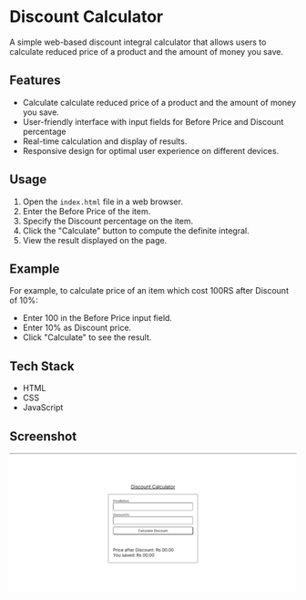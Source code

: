 # Discount Calculator

A simple web-based discount integral calculator that allows users to calculate reduced price of a product and the amount of money you save.

## Features

- Calculate calculate reduced price of a product and the amount of money you save.
- User-friendly interface with input fields for Before Price and Discount percentage
- Real-time calculation and display of results.
- Responsive design for optimal user experience on different devices.

## Usage

1. Open the `index.html` file in a web browser.
2. Enter the Before Price of the item.
3. Specify the Discount percentage on the item.
4. Click the "Calculate" button to compute the definite integral.
5. View the result displayed on the page.

## Example

For example, to calculate price of an item which cost 100RS after Discount of 10%:
- Enter 100 in the Before Price input field.
- Enter 10% as Discount price.
- Click "Calculate" to see the result.

## Tech Stack

- HTML
- CSS
- JavaScript

## Screenshot

![Discount-Calulator](Discount-Calulator-Screenshot.png)
